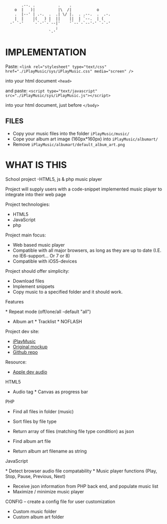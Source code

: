 	       .--. .          .    .
	    o  |   )|          |\  /|           o
	    .  |--' | .-.  .  .| \/ |.  . .--.  .  .-.
	    |  |    |(   ) |  ||    ||  | `--.  | (
	  -' `-'    `-`-'`-`--|'    '`--`-`--'-' `-`-'
	                      ;
	                   `-'

IMPLEMENTATION
==============
Paste:
	`<link rel="stylesheet" type="text/css" href="./iPlayMusic/sys/iPlayMusic.css" media="screen" />`

into your html document `<head>`

and paste:
	`<script type="text/javascript" src="./iPlayMusic/sys/iPlayMusic.js"></script>`

into your html document, just before `</body>`

FILES
-----
* Copy your music files into the folder `iPlayMusic/music/`
* Cope your album art image (160px*160px) into `iPlayMusic/albumart/`
* Remove `iPlayMusic/albumart/default_album_art.png`


WHAT IS THIS
============
School project -HTML5, js & php music player

Project will supply users with a code-snippet implemented music player to integrate into their web page


Project technologies:

* HTML5
* JavaScript
* php


Project main focus:

* Web based music player
* Compatible with all major browsers, as long as they are up to date (I.E. no IE6-support... Or 7 or 8)
* Compatible with iOS5-devices


Project should offer simplicity:

* Download files
* Implement snippets
* Copy music to a specified folder and it should work.


Features

* Repeat mode (off/one/all -default "all")
* Album art
* Tracklist
* NOFLASH


Project dev site:

* [iPlayMusic](http://iplaymusic.jnao.me)
* [Original mockup](http://iplaymusic.jnao.me/mockup.php)
* [Github repo](github.com/jnaO/iPlayMusic)


Resource:

* [Apple dev audio](http://goo.gl/2kJoE)


HTML5

* Audio tag
* Canvas as progress bar


PHP

* Find all files in folder (music)
* Sort files by file type
* Return array of files (matching file type condition) as json

* Find album art file
* Return album art filename as string


JavaScript

* Detect browser audio file compatability
* Music player functions (Play, Stop, Pause, Previous, Next)
* Receive json information from PHP back end, and populate music list
* Maximize / minimize music player


CONFIG
– create a config file for user customization

* Custom music folder
* Custom album art folder